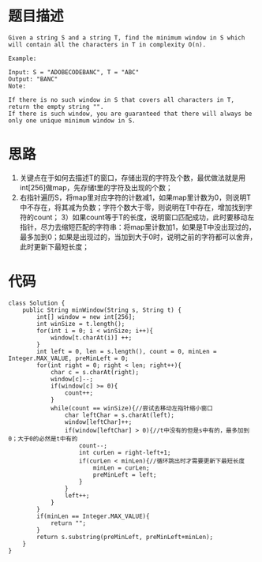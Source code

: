 # 题目描述
```
Given a string S and a string T, find the minimum window in S which will contain all the characters in T in complexity O(n).

Example:

Input: S = "ADOBECODEBANC", T = "ABC"
Output: "BANC"
Note:

If there is no such window in S that covers all characters in T, return the empty string "".
If there is such window, you are guaranteed that there will always be only one unique minimum window in S.
```
# 思路
1) 关键点在于如何去描述T的窗口，存储出现的字符及个数，最优做法就是用int[256]做map，先存储t里的字符及出现的个数；
2) 右指针遍历S，将map里对应字符的计数减1，如果map里计数为0，则说明T中不存在，将其减为负数；字符个数大于零，则说明在T中存在，增加找到字符的count；
3）如果count等于T的长度，说明窗口匹配成功，此时要移动左指针，尽力去缩短匹配的字符串：将map里计数加1，如果是T中没出现过的，最多加到0；如果是出现过的，当加到大于0时，说明之前的字符都可以舍弃，此时更新下最短长度；

# 代码
```
class Solution {
    public String minWindow(String s, String t) {
        int[] window = new int[256];
        int winSize = t.length();
        for(int i = 0; i < winSize; i++){
            window[t.charAt(i)] ++;
        }
        int left = 0, len = s.length(), count = 0, minLen = Integer.MAX_VALUE, preMinLeft = 0;
        for(int right = 0; right < len; right++){
            char c = s.charAt(right);
            window[c]--;
            if(window[c] >= 0){
                count++;
            }
            while(count == winSize){//尝试去移动左指针缩小窗口     
                char leftChar = s.charAt(left);
                window[leftChar]++;
                if(window[leftChar] > 0){//t中没有的但是s中有的，最多加到0；大于0的必然是t中有的                    
                    count--;
                    int curLen = right-left+1;
                    if(curLen < minLen){//循环跳出时才需要更新下最短长度
                        minLen = curLen;
                        preMinLeft = left;
                    }                    
                } 
                left++;
            }
        }
        if(minLen == Integer.MAX_VALUE){
            return "";
        }
        return s.substring(preMinLeft, preMinLeft+minLen);      
    }
}
```
